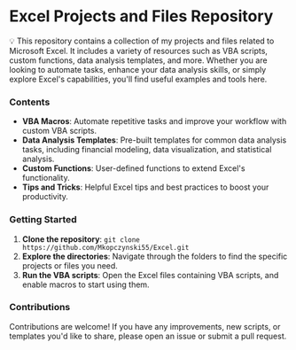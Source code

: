 # Excel Projects and Files Repository

💡 This repository contains a collection of my projects and files related to Microsoft Excel. It includes a variety of resources such as VBA scripts, custom functions, data analysis templates, and more. Whether you are looking to automate tasks, enhance your data analysis skills, or simply explore Excel's capabilities, you'll find useful examples and tools here.

### Contents
- **VBA Macros**: Automate repetitive tasks and improve your workflow with custom VBA scripts.  
- **Data Analysis Templates**: Pre-built templates for common data analysis tasks, including financial modeling, data visualization, and statistical analysis.  
- **Custom Functions**: User-defined functions to extend Excel's functionality.  
- **Tips and Tricks**: Helpful Excel tips and best practices to boost your productivity.

### Getting Started
1. **Clone the repository**: `git clone https://github.com/Mkopczynski55/Excel.git`  
2. **Explore the directories**: Navigate through the folders to find the specific projects or files you need.  
3. **Run the VBA scripts**: Open the Excel files containing VBA scripts, and enable macros to start using them.

### Contributions
Contributions are welcome! If you have any improvements, new scripts, or templates you'd like to share, please open an issue or submit a pull request.

